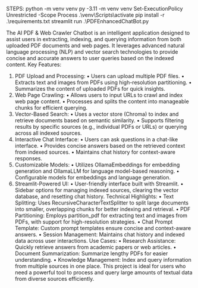 STEPS:
python -m venv venv
py -3.11 -m venv venv
Set-ExecutionPolicy Unrestricted -Scope Process
.\venv\Scripts\activate
pip install -r .\requirements.txt
streamlit run .\PDFEnhancedChatBot.py

The AI PDF & Web Crawler Chatbot is an intelligent application designed to assist users in extracting, indexing, and querying information from both uploaded PDF documents and web pages. It leverages advanced natural language processing (NLP) and vector search technologies to provide concise and accurate answers to user queries based on the indexed content.
Key Features:
1.	PDF Upload and Processing:
•	Users can upload multiple PDF files.
•	Extracts text and images from PDFs using high-resolution partitioning.
•	Summarizes the content of uploaded PDFs for quick insights.
2.	Web Page Crawling:
•	Allows users to input URLs to crawl and index web page content.
•	Processes and splits the content into manageable chunks for efficient querying.
3.	Vector-Based Search:
•	Uses a vector store (Chroma) to index and retrieve documents based on semantic similarity.
•	Supports filtering results by specific sources (e.g., individual PDFs or URLs) or querying across all indexed sources.
4.	Interactive Chat Interface:
•	Users can ask questions in a chat-like interface.
•	Provides concise answers based on the retrieved context from indexed sources.
•	Maintains chat history for context-aware responses.
5.	Customizable Models:
•	Utilizes OllamaEmbeddings for embedding generation and OllamaLLM for language model-based reasoning.
•	Configurable models for embeddings and language generation.
6.	Streamlit-Powered UI:
•	User-friendly interface built with Streamlit.
•	Sidebar options for managing indexed sources, clearing the vector database, and resetting chat history.
Technical Highlights:
•	Text Splitting: Uses RecursiveCharacterTextSplitter to split large documents into smaller, overlapping chunks for better indexing and retrieval.
•	PDF Partitioning: Employs partition_pdf for extracting text and images from PDFs, with support for high-resolution strategies.
•	Chat Prompt Template: Custom prompt templates ensure concise and context-aware answers.
•	Session Management: Maintains chat history and indexed data across user interactions.
Use Cases:
•	Research Assistance: Quickly retrieve answers from academic papers or web articles.
•	Document Summarization: Summarize lengthy PDFs for easier understanding.
•	Knowledge Management: Index and query information from multiple sources in one place.
This project is ideal for users who need a powerful tool to process and query large amounts of textual data from diverse sources efficiently.
